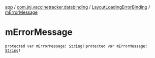 [app](../../index.md) / [com.jnj.vaccinetracker.databinding](../index.md) / [LayoutLoadingErrorBinding](index.md) / [mErrorMessage](./m-error-message.md)

# mErrorMessage

`protected var mErrorMessage: `[`String`](https://kotlinlang.org/api/latest/jvm/stdlib/kotlin/-string/index.html)`!`
`protected var mErrorMessage: `[`String`](https://kotlinlang.org/api/latest/jvm/stdlib/kotlin/-string/index.html)`!`